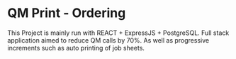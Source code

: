 # QM Print - Ordering

This Project is mainly run with REACT + ExpressJS + PostgreSQL.
Full stack application aimed to reduce QM calls by 70%. As well as progressive increments such as auto printing of job sheets.
